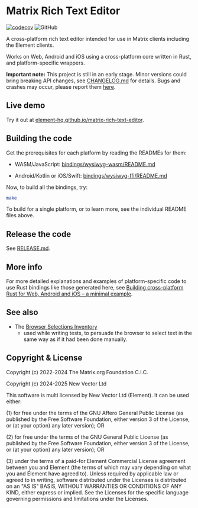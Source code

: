 # Matrix Rich Text Editor
[![codecov](https://codecov.io/gh/element-hq/matrix-rich-text-editor/branch/main/graph/badge.svg?token=UFBR3KtPdg)](https://codecov.io/gh/matrix-org/matrix-rich-text-editor)
![GitHub](https://img.shields.io/github/license/element-hq/matrix-rich-text-editor)

A cross-platform rich text editor intended for use in Matrix clients including
the Element clients.

Works on Web, Android and iOS using a cross-platform core written in Rust,
and platform-specific wrappers.

__Important note:__ This project is still in an early stage. Minor versions could bring 
breaking API changes, see [CHANGELOG.md](CHANGELOG.md) for details.
Bugs and crashes may occur, please report them [here](https://github.com/element-hq/matrix-rich-text-editor/issues/new).

## Live demo

Try it out at
[element-hq.github.io/matrix-rich-text-editor](https://element-hq.github.io/matrix-rich-text-editor/).

## Building the code

Get the prerequisites for each platform by reading the READMEs for them:

* WASM/JavaScript:
  [bindings/wysiwyg-wasm/README.md](bindings/wysiwyg-wasm/README.md)

* Android/Kotlin or iOS/Swift:
  [bindings/wysiwyg-ffi/README.md](bindings/wysiwyg-ffi/README.md)

Now, to build all the bindings, try:

```bash
make
```

To build for a single platform, or to learn more, see the individual README
files above.

## Release the code

See [RELEASE.md](RELEASE.md).

## More info

For more detailed explanations and examples of platform-specific code to use
Rust bindings like those generated here, see
[Building cross-platform Rust for Web, Android and iOS – a minimal example](https://www.artificialworlds.net/blog/2022/07/06/building-cross-platform-rust-for-web-android-and-ios-a-minimal-example/).

## See also

* The [Browser Selections Inventory](https://gitlab.com/andybalaam/browser-selections)
  - used while writing tests, to persuade the browser to select text in the
  same way as if it had been done manually.

## Copyright & License

Copyright (c) 2022-2024 The Matrix.org Foundation C.I.C.

Copyright (c) 2024-2025 New Vector Ltd

This software is multi licensed by New Vector Ltd (Element). It can be used either:

(1) for free under the terms of the GNU Affero General Public License (as published by the Free Software Foundation, either version 3 of the License, or (at your option) any later version); OR

(2) for free under the terms of the GNU General Public License (as published by the Free Software Foundation, either version 3 of the License, or (at your option) any later version); OR

(3) under the terms of a paid-for Element Commercial License agreement between you and Element (the terms of which may vary depending on what you and Element have agreed to). Unless required by applicable law or agreed to in writing, software distributed under the Licenses is distributed on an "AS IS" BASIS, WITHOUT WARRANTIES OR CONDITIONS OF ANY KIND, either express or implied. See the Licenses for the specific language governing permissions and limitations under the Licenses.